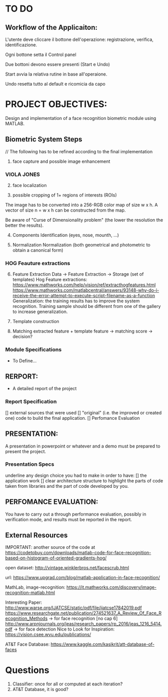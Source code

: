 # TO DO

## Workflow of the Applicaiton:
L'utente deve cliccare il bottone dell'operazione: registrazione, verifica, identificazione.

Ogni bottone setta il Control panel

Due bottoni devono essere presenti (Start e Undo)

Start avvia la relativa rutine in base all'operaione.

Undo resetta tutto al default e ricomicia da capo

# PROJECT OBJECTIVES:
Design and implementation of a face recognition biometric module using MATLAB.

## Biometric System Steps

// The following has to be refined according to the final implementation 

1. face capture and possible image enhancement


### VIOLA JONES
2. face localization

3. possible cropping of 1+ regions of interests (ROIs)

The image has to be converted into a 256-RGB color map of size w x h.
A vector of size n = w x h can be constructed from the map.

Be aware of "Curse of Dimensionality problem" (the lower the resolution the 
better the results).

4. Components Identification (eyes, nose, mounth, ...)

5. Normalization
Normalization (both geometrical and photometric to obtain a canonical form)

### HOG Feauture extractions
6. Feature Extraction
Data -> Feature Extraction -> Storage (set of templates)
Hog Feature extractions: https://www.mathworks.com/help/vision/ref/extracthogfeatures.html
			 https://www.mathworks.com/matlabcentral/answers/93148-why-do-i-receive-the-error-attempt-to-execute-script-filename-as-a-function
Generalization: the training results has to improve the system recognition.
Training sample should be different from one of the gallery to increase generalization.

7. Template construction

8. Matching
extracted feature + template feature -> matching score -> decision?


### Module Specifications
- To Define...


## RERPORT:
- A detailed report of the project

### Report Specification
[] external sources that were used
[] "original" (i.e. the improved or created one) code to build the final application. 
[] Perfomance Evaluation

## PRESENTATION:
A presentation in powerpoint or whatever and a demo must be prepared to present the
project.

### Presentation Specs
underline any design choice you had to make in order to have:
[] the application work
[] clear architecture structure to highlight the parts of code taken from libraries
and the part of code developed by you.

## PERFOMANCE EVALUATION:
You have to carry out a through performance evaluation, possibly in
verification mode, and results must be reported in the report.


## External Resources
IMPORTANT: another source of the code at  https://codetobuy.com/downloads/matlab-code-for-face-recognition-based-on-histogram-of-oriented-gradients-hog/

open dataset: http://vintage.winklerbros.net/facescrub.html

url: https://www.upgrad.com/blog/matlab-application-in-face-recognition/

MathLab, image-recognition: https://it.mathworks.com/discovery/image-recognition-matlab.html

Interesting Paper: http://www.warse.org/IJATCSE/static/pdf/file/ijatcse17842019.pdf
                   https://www.researchgate.net/publication/274521637_A_Review_Of_Face_Recognition_Methods -> for face recognition [no cap 6]
                   http://www.arpnjournals.org/jeas/research_papers/rp_2016/jeas_1216_5414.pdf -> for face detection
Nice to Look for Inspiration: https://vision.csee.wvu.edu/publications/

AT&T Face Database: https://www.kaggle.com/kasikrit/att-database-of-faces

# Questions
1. Classifier: once for all or computed at each iteration?
2. AT&T Database, it is good?
